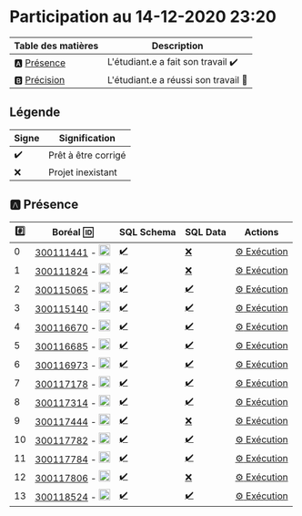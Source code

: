 # Participation au 14-12-2020 23:20

| Table des matières            | Description                                             |
|-------------------------------|---------------------------------------------------------|
| :a: [Présence](#a-présence)   | L'étudiant.e a fait son travail    :heavy_check_mark:   |
| :b: [Précision](#b-précision) | L'étudiant.e a réussi son travail  :tada:               |

## Légende

| Signe              | Signification                 |
|--------------------|-------------------------------|
| :heavy_check_mark: | Prêt à être corrigé           |
| :x:                | Projet inexistant             |

## :a: Présence

|:hash:| Boréal :id:                | SQL Schema    | SQL Data | Actions |
|------|----------------------------|---------------|----------|---------|
| 0 | [300111441](../300111441) - <image src='https://avatars0.githubusercontent.com/u/55207099?s=460&v=4' width=20 height=20></image> | [:heavy_check_mark:](../300111441/300111441-schema.sql) | [:x:](../300111441/300111441-data.sql) | [:gear: Exécution](https://github.com/CollegeBoreal/INF1006-202-20A-01/actions?query=workflow:3.DDL-DCL-300111441) |
| 1 | [300111824](../300111824) - <image src='https://avatars0.githubusercontent.com/u/54911706?s=460&v=4' width=20 height=20></image> | [:heavy_check_mark:](../300111824/300111824-schema.sql) | [:x:](../300111824/300111824-data.sql) | [:gear: Exécution](https://github.com/CollegeBoreal/INF1006-202-20A-01/actions?query=workflow:3.DDL-DCL-300111824) |
| 2 | [300115065](../300115065) - <image src='https://avatars0.githubusercontent.com/u/54910778?s=460&v=4' width=20 height=20></image> | [:heavy_check_mark:](../300115065/300115065-schema.sql) | [:heavy_check_mark:](../300115065/300115065-data.sql) | [:gear: Exécution](https://github.com/CollegeBoreal/INF1006-202-20A-01/actions?query=workflow:3.DDL-DCL-300115065) |
| 3 | [300115140](../300115140) - <image src='https://avatars0.githubusercontent.com/u/54910329?s=460&v=4' width=20 height=20></image> | [:heavy_check_mark:](../300115140/300115140-schema.sql) | [:heavy_check_mark:](../300115140/300115140-data.sql) | [:gear: Exécution](https://github.com/CollegeBoreal/INF1006-202-20A-01/actions?query=workflow:3.DDL-DCL-300115140) |
| 4 | [300116670](../300116670) - <image src='https://avatars0.githubusercontent.com/u/55238107?s=460&v=4' width=20 height=20></image> | [:heavy_check_mark:](../300116670/300116670-schema.sql) | [:heavy_check_mark:](../300116670/300116670-data.sql) | [:gear: Exécution](https://github.com/CollegeBoreal/INF1006-202-20A-01/actions?query=workflow:3.DDL-DCL-300116670) |
| 5 | [300116685](../300116685) - <image src='https://avatars0.githubusercontent.com/u/54910751?s=460&v=4' width=20 height=20></image> | [:heavy_check_mark:](../300116685/300116685-schema.sql) | [:heavy_check_mark:](../300116685/300116685-data.sql) | [:gear: Exécution](https://github.com/CollegeBoreal/INF1006-202-20A-01/actions?query=workflow:3.DDL-DCL-300116685) |
| 6 | [300116973](../300116973) - <image src='https://avatars0.githubusercontent.com/u/54910252?s=460&v=4' width=20 height=20></image> | [:heavy_check_mark:](../300116973/300116973-schema.sql) | [:heavy_check_mark:](../300116973/300116973-data.sql) | [:gear: Exécution](https://github.com/CollegeBoreal/INF1006-202-20A-01/actions?query=workflow:3.DDL-DCL-300116973) |
| 7 | [300117178](../300117178) - <image src='https://avatars0.githubusercontent.com/u/54910937?s=460&v=4' width=20 height=20></image> | [:heavy_check_mark:](../300117178/300117178-schema.sql) | [:heavy_check_mark:](../300117178/300117178-data.sql) | [:gear: Exécution](https://github.com/CollegeBoreal/INF1006-202-20A-01/actions?query=workflow:3.DDL-DCL-300117178) |
| 8 | [300117314](../300117314) - <image src='https://avatars0.githubusercontent.com/u/54910700?s=460&v=4' width=20 height=20></image> | [:heavy_check_mark:](../300117314/300117314-schema.sql) | [:heavy_check_mark:](../300117314/300117314-data.sql) | [:gear: Exécution](https://github.com/CollegeBoreal/INF1006-202-20A-01/actions?query=workflow:3.DDL-DCL-300117314) |
| 9 | [300117444](../300117444) - <image src='https://avatars0.githubusercontent.com/u/54910261?s=460&v=4' width=20 height=20></image> | [:heavy_check_mark:](../300117444/300117444-schema.sql) | [:x:](../300117444/300117444-data.sql) | [:gear: Exécution](https://github.com/CollegeBoreal/INF1006-202-20A-01/actions?query=workflow:3.DDL-DCL-300117444) |
| 10 | [300117782](../300117782) - <image src='https://avatars0.githubusercontent.com/u/56364697?s=460&v=4' width=20 height=20></image> | [:heavy_check_mark:](../300117782/300117782-schema.sql) | [:heavy_check_mark:](../300117782/300117782-data.sql) | [:gear: Exécution](https://github.com/CollegeBoreal/INF1006-202-20A-01/actions?query=workflow:3.DDL-DCL-300117782) |
| 11 | [300117784](../300117784) - <image src='https://avatars0.githubusercontent.com/u/54910102?s=460&v=4' width=20 height=20></image> | [:heavy_check_mark:](../300117784/300117784-schema.sql) | [:heavy_check_mark:](../300117784/300117784-data.sql) | [:gear: Exécution](https://github.com/CollegeBoreal/INF1006-202-20A-01/actions?query=workflow:3.DDL-DCL-300117784) |
| 12 | [300117806](../300117806) - <image src='https://avatars0.githubusercontent.com/u/54910103?s=460&v=4' width=20 height=20></image> | [:heavy_check_mark:](../300117806/300117806-schema.sql) | [:x:](../300117806/300117806-data.sql) | [:gear: Exécution](https://github.com/CollegeBoreal/INF1006-202-20A-01/actions?query=workflow:3.DDL-DCL-300117806) |
| 13 | [300118524](../300118524) - <image src='https://avatars0.githubusercontent.com/u/56364857?s=460&v=4' width=20 height=20></image> | [:heavy_check_mark:](../300118524/300118524-schema.sql) | [:heavy_check_mark:](../300118524/300118524-data.sql) | [:gear: Exécution](https://github.com/CollegeBoreal/INF1006-202-20A-01/actions?query=workflow:3.DDL-DCL-300118524) |
